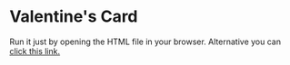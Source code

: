 # Valentine's Card

Run it just by opening the HTML file in your browser.
Alternative you can [click this link.](valentines.schuy-home.com)


